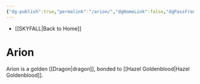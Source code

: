 ```yaml
---
{"dg-publish":true,"permalink":"/arion/","dgHomeLink":false,"dgPassFrontmatter":false}
---
```


- [[SKYFALL|Back to Home]]

# Arion
Arion is a golden [[Dragon|dragon]], bonded to [[Hazel Goldenblood|Hazel Goldenblood]].
